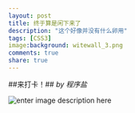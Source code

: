 ```yaml
---
layout: post
title: 终于算是闲下来了
description: "这个好像并没有什么卵用"
tags: [CSS3]
image:background: witewall_3.png
comments: true
share: true
---
```

##来打卡！##
*by 程序盐*

![enter image description here](http://ww4.sinaimg.cn/mw690/454e8231jw1f0vs9hzyzsj20ku3dwqby.jpg)